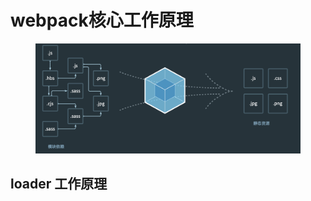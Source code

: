 # webpack核心工作原理

<figure><img src="../../../../.gitbook/assets/截屏2024-10-01 16.28.41.png" alt=""><figcaption></figcaption></figure>

## loader 工作原理
